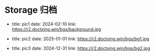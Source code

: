 # Storage 归档

- title: pic1
  date: 2024-02-10
  link: https://r2.doctxing.win/bgs/background.jpg

- title: pic2
  date: 2025-01-01
  link: https://r2.doctxing.win/bgs/bg1.jpg

- title: pic3
  date: 2024-12-31
  link: https://r2.doctxing.win/bgs/bg2.jpg